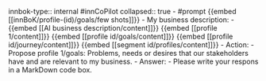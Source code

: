 innbok-type:: internal
#innCoPilot
collapsed:: true
	- #prompt {{embed [[innBoK/profile-(id)/goals/few shots]]}}
		- My business description:
		- {{embed [[AI business description/content]]}} {{embed [[profile 1/content]]}} {{embed [[profile id/goals/content]]}} {{embed [[profile id/journey/content]]}} {{embed [[segment id/profiles/content]]}}
		- Action:
		- Propose profile 1/goals: Problems, needs or desires that our stakeholders have and are relevant to my business.
		- Answer:
		- Please write your respons in a MarkDown code box.


